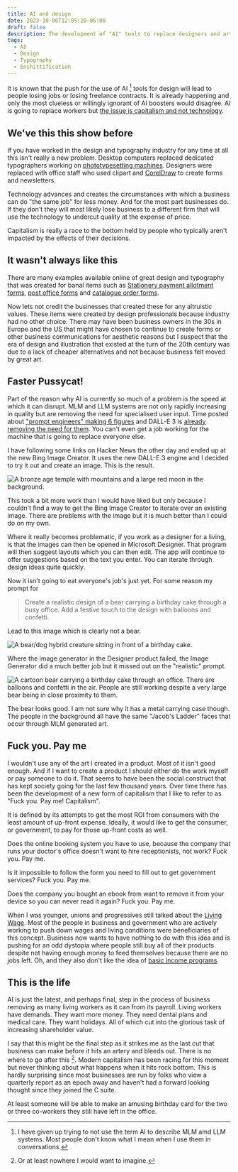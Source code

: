 ```yaml
---
title: AI and design
date: 2023-10-06T12:05:20-06:00
draft: false
description: The development of "AI" tools to replace designers and artists is the latest trend in the triumph of cost over art.
tags:
  - AI
  - Design
  - Typography
  - Enshittification
---
```


It is known that the push for the use of AI [^1] tools for design will lead to people losing jobs or losing freelance contracts. It is already happening and only the most clueless or willingly ignorant of AI boosters would disagree. AI is going to replace workers but [the issue is capitalism and not technology](https://jacobin.com/2023/03/ai-artificial-intelligence-art-chatgpt-jobs-capitalism).

## We've this this show before

If you have worked in the design and typography industry for any time at all this isn't really a new problem. Desktop computers replaced dedicated typographers working on [phototypesetting machines](https://en.wikipedia.org/wiki/Phototypesetting). Designers were replaced with office staff who used clipart and [CorelDraw](https://en.wikipedia.org/wiki/CorelDRAW) to create forms and newsletters. 

Technology advances and creates the circumstances with which a business can do "the same job" for less money. And for the most part businesses do. If they don't they will most likely lose business to a different firm that will use the technology to undercut quality at the expense of price. 

Capitalism is really a race to the bottom held by people who typically aren't impacted by the effects of their decisions.

## It wasn't always like this

There are many examples available online of great design and typography that was created for banal items such as [Stationery payment allotment forms](https://www.moma.org/collection/works/280286), [post office forms](https://www.hipstamp.com/listing/norway-1930s-vintage-postal-form-parcel-post-service/5257202) and [catalogue order forms](https://www.pinterest.ca/pin/424182858634061061/).

Now lets not credit the businesses that created these for any altruistic values. These items were created by design professionals because industry had no other choice. There may have been business owners in the 30s in Europe and the US that might have chosen to continue to create forms or other business communications for aesthetic reasons but I suspect that the era of design and illustration that existed at the turn of the 20th century was due to a lack of cheaper alternatives and not because business felt moved by great art. 

## Faster Pussycat!

Part of the reason why AI is currently so much of a problem is the speed at which it can disrupt. MLM and LLM systems are not only rapidly increasing in quality but are removing the need for specialised user input. Time posted about ["prompt engineers" making 6 figures](https://time.com/6272103/ai-prompt-engineer-job/) and DALL-E 3 is [already removing the need for them](https://www.theverge.com/2023/9/20/23881241/openai-dalle-third-version-generative-ai). You can't even get a job working for the machine that is going to replace everyone else.

I have following some links on Hacker News the other day and ended up at the new Bing Image Creator. It uses the new DALL-E 3 engine and I decided to try it out and create an image. This is the result.

![A bronze age temple with mountains and a large red moon in the background. ](/images/redmoon.jpg)

This took a bit more work than I would have liked but only because I couldn't find a way to get the Bing Image Creator to iterate over an existing image. There are problems with the image but it is much better than I could do on my own. 

Where it really becomes problematic, if you work as a designer for a living, is that the images can then be opened in Microsoft Designer. That program will then suggest layouts which you can then edit. The app will continue to offer suggestions based on the text you enter. You can iterate through design ideas quite quickly.

Now it isn't going to eat everyone's job's just yet. For some reason my prompt for 

> Create a realistic design of a bear carrying a birthday cake through a busy office. Add a festive touch to the design with balloons and confetti.

Lead to this image which is clearly not a bear. 

![A bear/dog hybrid creature sitting in front of a birthday cake.](/images/notABear.jpg)

Where the image generator in the Designer product failed, the Image Generator did a much better job but it missed out on the "realistic" prompt.

![A cartoon bear carrying a birthday cake through an office. There are balloons and confetti in the air. People are still working despite a very large bear being in close proximity to them. ](/images/bearWithCake.jpeg)

The bear looks good. I am not sure why it has a metal carrying case though. The people in the background all have the same "Jacob's Ladder" faces that occur through MLM generated art. 

## Fuck you. Pay me

I wouldn't use any of the art I created in a product. Most of it isn't good enough. And if I want to create a product I should either do the work myself or pay someone to do it. That seems to have been the social construct that has kept society going for the last few thousand years. Over time there has been the development of a new form of capitalism that I like to refer to as "Fuck you. Pay me! Capitalism".

It is defined by its attempts to get the most ROI from consumers with the least amount of up-front expense. Ideally, it would like to get the consumer, or government, to pay for those up-front costs as well. 

Does the online booking system you have to use, because the company that runs your doctor's office doesn't want to hire receptionists, not work? Fuck you. Pay me.

Is it impossible to follow the form you need to fill out to get government services? Fuck you. Pay me.

Does the company you bought an ebook from want to remove it from your device so you can never read it again? Fuck you. Pay me.

When I was younger, unions and progressives still talked about the [Living Wage](https://en.wikipedia.org/wiki/Living_wage). Most of the people in business and government who are actively working to push down wages and living conditions were beneficiaries of this concept. Business now wants to have nothing to do with this idea and is pushing for an odd dystopia where people still buy all of their products despite not having enough money to feed themselves because there are no jobs left.  Oh, and they also don't like the idea of [basic income programs](https://theconversation.com/basic-income-after-automation-thats-not-how-capitalism-works-65023).

## This is the life

AI is just the latest, and perhaps final, step in the process of business removing as many living workers as it can from its payroll. Living workers have demands. They want more money. They need dental plans and medical care. They want holidays. All of which cut into the glorious task of increasing shareholder value.

I say that this might be the final step as it strikes me as the last cut that business can make before it hits an artery and bleeds out. There is no where to go after this [^2]. Modern capitalism has been racing for this moment but never thinking about what happens when it hits rock bottom. This is hardly surprising since most businesses are run by folks who view a quarterly report as an epoch away and haven't had a forward looking thought since they joined the C suite. 

At least someone will be able to make an amusing birthday card for the two or three co-workers they still have left in the office. 

[^1]: I have given up trying to not use the term AI to describe MLM amd LLM systems. Most people don't know what I mean when I use them in conversations. 

[^2]: Or at least nowhere I would want to imagine.